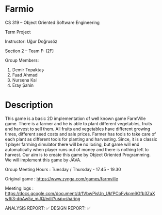 # Farmio
CS 319 – Object Oriented Software Engineering

Term Project

Instructor: Uğur Doğrusöz

Section 2 – Team F: (2F)

Group Members: 
1. Demir Topaktaş
2. Fuad Ahmad
3. Nursena Kal
4. Eray Şahin

# Description

This game is a basic 2D implementation of well known game FarmVille game. There is a farmer and he is able to plant different vegetables, fruits and harvest to sell them. All fruits and vegetables have different growing times, different seed costs and sale prices. Farmer has tools to take care of each plant as different tools for planting and harvesting.  Since, it is a classic 1 player farming simulator there will be no losing, but game will end automatically when player runs out of money and there is nothing left to harvest. Our aim is to create this game by Object Oriented Programming. We will implement this game by JAVA.


Group Meeting Hours : 
Tuesday / Thursday - 17.45 - 19.30

Original game : https://www.zynga.com/games/farmville

Meeting logs : https://docs.google.com/document/d/1VbwPisUn_UkfPCoFvkpm6Gfb3ZaXw6i3-dqAw5v_mJQ/edit?usp=sharing

ANALYSIS REPORT: :white_check_mark:
DESIGN REPORT: :white_check_mark:
